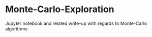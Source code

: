 # Monte-Carlo-Exploration
Jupyter notebook and related write-up with regards to Monte-Carlo algorithms
